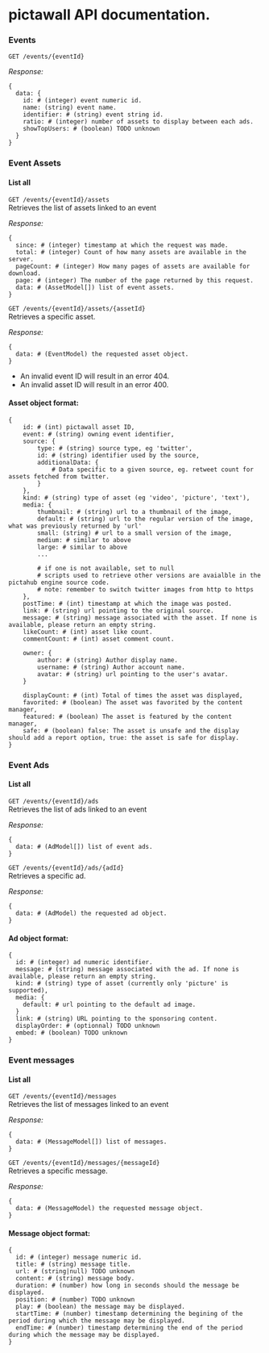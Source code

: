 # pictawall API documentation.
### Events

`GET /events/{eventId}`

*Response:*  

```
{
  data: {
    id: # (integer) event numeric id.
    name: (string) event name.
    identifier: # (string) event string id.
    ratio: # (integer) number of assets to display between each ads.
    showTopUsers: # (boolean) TODO unknown
  }
}
```

### Event Assets

#### List all
`GET /events/{eventId}/assets`  
Retrieves the list of assets linked to an event

*Response:*  

```
{
  since: # (integer) timestamp at which the request was made.
  total: # (integer) Count of how many assets are available in the server.
  pageCount: # (integer) How many pages of assets are available for download.
  page: # (integer) The number of the page returned by this request.
  data: # (AssetModel[]) list of event assets.
}
```

`GET /events/{eventId}/assets/{assetId}`  
Retrieves a specific asset.

*Response:*  

```
{
  data: # (EventModel) the requested asset object.
}
```

- An invalid event ID will result in an error 404.
- An invalid asset ID will result in an error 400.

#### Asset object format:

```
{
    id: # (int) pictawall asset ID,
    event: # (string) owning event identifier,
    source: {
        type: # (string) source type, eg 'twitter',
        id: # (string) identifier used by the source,
        additionalData: {
            # Data specific to a given source, eg. retweet count for assets fetched from twitter.
        }
    },
    kind: # (string) type of asset (eg 'video', 'picture', 'text'),
    media: {
        thumbnail: # (string) url to a thumbnail of the image,
        default: # (string) url to the regular version of the image, what was previously returned by 'url'
        small: (string) # url to a small version of the image,
        medium: # similar to above
        large: # similar to above
        ...
        
        # if one is not available, set to null
        # scripts used to retrieve other versions are avaialble in the pictahub engine source code.
        # note: remember to switch twitter images from http to https
    },
    postTime: # (int) timestamp at which the image was posted.
    link: # (string) url pointing to the original source.
    message: # (string) message associated with the asset. If none is available, please return an empty string.
    likeCount: # (int) asset like count.
    commentCount: # (int) asset comment count.

    owner: {
        author: # (string) Author display name.
        username: # (string) Author account name.
        avatar: # (string) url pointing to the user's avatar.
    }

    displayCount: # (int) Total of times the asset was displayed,
    favorited: # (boolean) The asset was favorited by the content manager,
    featured: # (boolean) The asset is featured by the content manager,
    safe: # (boolean) false: The asset is unsafe and the display should add a report option, true: the asset is safe for display.
}
```

### Event Ads

#### List all
`GET /events/{eventId}/ads`  
Retrieves the list of ads linked to an event

*Response:*

```
{
  data: # (AdModel[]) list of event ads.
}
```

`GET /events/{eventId}/ads/{adId}`  
Retrieves a specific ad.

*Response:*

```
{
  data: # (AdModel) the requested ad object.
}
```

#### Ad object format:

```
{
  id: # (integer) ad numeric identifier.
  message: # (string) message associated with the ad. If none is available, please return an empty string.
  kind: # (string) type of asset (currently only 'picture' is supported),
  media: {
    default: # url pointing to the default ad image.
  }
  link: # (string) URL pointing to the sponsoring content.
  displayOrder: # (optionnal) TODO unknown
  embed: # (boolean) TODO unknown
}
```

### Event messages

#### List all
`GET /events/{eventId}/messages`  
Retrieves the list of messages linked to an event

*Response:*

```
{
  data: # (MessageModel[]) list of messages.
}
```

`GET /events/{eventId}/messages/{messageId}`  
Retrieves a specific message.

*Response:*

```
{
  data: # (MessageModel) the requested message object.
}
```

#### Message object format:

```
{
  id: # (integer) message numeric id.
  title: # (string) message title.
  url: # (string|null) TODO unknown
  content: # (string) message body.
  duration: # (number) how long in seconds should the message be displayed.
  position: # (number) TODO unknown
  play: # (boolean) the message may be displayed.
  startTime: # (number) timestamp determining the begining of the period during which the message may be displayed.
  endTime: # (number) timestamp determining the end of the period during which the message may be displayed.
}
```
